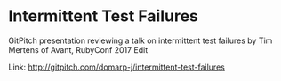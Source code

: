 # Intermittent Test Failures

GitPitch presentation reviewing a talk on intermittent test failures by Tim Mertens of Avant, RubyConf 2017 Edit

Link: http://gitpitch.com/domarp-j/intermittent-test-failures
